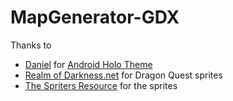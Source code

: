 # MapGenerator-GDX

Thanks to
* [Daniel](https://github.com/nooone) for [Android Holo Theme](https://github.com/nooone/gdx-holo)
* [Realm of Darkness.net](http://www.realmofdarkness.net/dq/) for Dragon Quest sprites
* [The Spriters Resource](https://www.spriters-resource.com/) for the sprites
